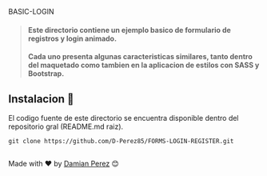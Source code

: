 BASIC-LOGIN

>#### Este directorio contiene un ejemplo basico de formulario de registros y login animado. 
>#### Cada uno presenta algunas caracteristicas similares, tanto dentro del maquetado como tambien en la aplicacion de estilos con SASS y Bootstrap.


## Instalacion 🚀

El codigo fuente de este directorio se encuentra disponible dentro del repositorio gral (README.md raiz). 

```
git clone https://github.com/D-Perez85/FORMS-LOGIN-REGISTER.git
```

##
Made with ❤️ by [Damian Perez](https://github.com/D-Perez85) 😊

